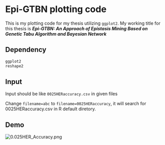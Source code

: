 # Epi-GTBN plotting code

This is my plotting code for my thesis utilizing `ggplot2`. My working title for this thesis is ***Epi-GTBN: An Approach of Epistasis Mining Based on Genetic Tabu Algorithm and Bayesian Network***

## Dependency

```R
ggplot2
reshape2
```

## Input

Input should be like `0025HERaccuracy.csv` in given files

Change `filename=abc` to `filename=0025HERaccuracy`, it will search for 0025HERaccuracy.csv in R default diretory.

## Demo

![0.025HER_Accuracy.png](https://github.com/sgyzetrov/Epi-GTBN_result_plotting/blob/master/0025HERaccuracyAccuracy.png)

